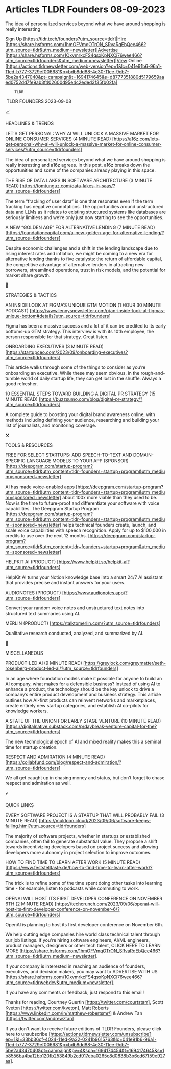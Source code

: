 # Articles TLDR Founders 08-09-2023

The idea of personalized services beyond what we have around shopping
is really interesting  

Sign Up [https://tldr.tech/founders?utm_source=tldr]|Hire
[https://share.hsforms.com/1hmOFVmqOTrON_SRvaRqEbQee466?utm_source=tldr&utm_medium=newsletter]|Advertise
[https://share.hsforms.com/1OxvmrkcFS4qsxKpNXCi76wee466?utm_source=tldrfounders&utm_medium=newsletter]|View
Online
[https://actions.tldrnewsletter.com/web-version?ep=1&lc=041e91b6-96a1-11ed-b777-3729ef006681&p=bdb8dd88-4e30-11ee-9cb7-5be2a4347040&pt=campaign&t=1694174645&s=d8777351880d5179659aaed0752dd7fe9ab3f402600d95e4c2eded3f35fb02fa]


		TLDR 

 TLDR FOUNDERS 2023-09-08

📈 

HEADLINES & TRENDS

LET’S GET PERSONAL: WHY AI WILL UNLOCK A MASSIVE MARKET FOR ONLINE
CONSUMER SERVICES (4 MINUTE READ)
[https://a16z.com/lets-get-personal-why-ai-will-unlock-a-massive-market-for-online-consumer-services/?utm_source=tldrfounders]

The idea of personalized services beyond what we have around shopping
is really interesting and a16z agrees. In this post, a16z breaks down
the opportunities and some of the companies already playing in this
space. 

THE RISE OF DATA LAKES IN SOFTWARE ARCHITECTURE (3 MINUTE READ)
[https://tomtunguz.com/data-lakes-in-saas/?utm_source=tldrfounders]

The term “fracking of user data” is one that resonates even if the
term fracking has negative connotations. The opportunities around
unstructured data and LLMs as it relates to existing structured
systems like databases are seriously limitless and we’re only just
now starting to see the opportunities. 

A NEW “GOLDEN AGE” FOR ALTERNATIVE LENDING (7 MINUTE READ)
[https://foundationcapital.com/a-new-golden-age-for-alternative-lending/?utm_source=tldrfounders]

Despite economic challenges and a shift in the lending landscape due
to rising interest rates and inflation, we might be coming to a new
era for alternative lending thanks to five catalysts: the return of
affordable capital, the competitive advantage of alternative lenders
in attracting new borrowers, streamlined operations, trust in risk
models, and the potential for market share growth. 

🧠 

STRATEGIES & TACTICS

AN INSIDE LOOK AT FIGMA’S UNIQUE GTM MOTION (1 HOUR 30 MINUTE
PODCAST)
[https://www.lennysnewsletter.com/p/an-inside-look-at-figmas-unique-bottom#details?utm_source=tldrfounders]

Figma has been a massive success and a lot of it can be credited to
its early bottoms-up GTM strategy. This interview is with its 10th
employee, the person responsible for that strategy. Great listen. 

ONBOARDING EXECUTIVES (3 MINUTE READ)
[https://startupceo.com/2023/09/onboarding-executives?utm_source=tldrfounders]

This article walks through some of the things to consider as you’re
onboarding an executive. While these may seem obvious, in the
rough-and-tumble world of daily startup life, they can get lost in the
shuffle. Always a good refresher. 

10 ESSENTIAL STEPS TOWARD BUILDING A DIGITAL PR STRATEGY (15 MINUTE
READ)
[https://buzzsumo.com/blog/digital-pr-strategy/?utm_source=tldrfounders]

A complete guide to boosting your digital brand awareness online, with
methods including defining your audience, researching and building
your list of journalists, and monitoring coverage. 

⚒️ 

TOOLS & RESOURCES

FREE FOR SELECT STARTUPS: ADD SPEECH-TO-TEXT AND DOMAIN-SPECIFIC
LANGUAGE MODELS TO YOUR APP (SPONSOR)
[https://deepgram.com/startup-program?utm_source=tldr&utm_content=tldr+founders+startup+program&utm_medium=sponsored+newsletter]

AI has made voice-enabled apps
[https://deepgram.com/startup-program?utm_source=tldr&utm_content=tldr+founders+startup+program&utm_medium=sponsored+newsletter]
about 100x more viable than they used to be. Now is the time to
future-proof and differentiate your software with voice capabilities.
The Deepgram Startup Program
[https://deepgram.com/startup-program?utm_source=tldr&utm_content=tldr+founders+startup+program&utm_medium=sponsored+newsletter]
helps technical founders create, launch, and scale voice capabilities
with speech recognition. Apply for up to $100,000 in credits to use
over the next 12 months.
[https://deepgram.com/startup-program?utm_source=tldr&utm_content=tldr+founders+startup+program&utm_medium=sponsored+newsletter]

HELPKIT AI (PRODUCT)
[https://www.helpkit.so/helpkit-ai?utm_source=tldrfounders]

HelpKit AI turns your Notion knowledge base into a smart 24/7 AI
assistant that provides precise and instant answers for your users. 

AUDIONOTES (PRODUCT)
[https://www.audionotes.app/?utm_source=tldrfounders]

Convert your random voice notes and unstructured text notes into
structured text summaries using AI. 

MERLIN (PRODUCT) [https://talktomerlin.com/?utm_source=tldrfounders]

Qualitative research conducted, analyzed, and summarized by AI. 

🎁 

MISCELLANEOUS

PRODUCT-LED AI (9 MINUTE READ)
[https://greylock.com/greymatter/seth-rosenberg-product-led-ai/?utm_source=tldrfounders]

In an age where foundation models make it possible for anyone to build
an AI company, what makes for a defensible business? Instead of using
AI to enhance a product, the technology should be the key unlock to
drive a company’s entire product development and business strategy.
This article outlines how AI-first products can reinvent networks and
marketplaces, create entirely new startup categories, and establish AI
co-pilots for knowledge workers. 

A STATE OF THE UNION FOR EARLY STAGE VENTURE (10 MINUTE READ)
[https://digitalnative.substack.com/p/daybreak-venture-capital-for-the?utm_source=tldrfounders]

The new technological epoch of AI and mixed reality makes this a
seminal time for startup creation. 

RESPECT AND ADMIRATION (4 MINUTE READ)
[https://collabfund.com/blog/respect-and-admiration/?utm_source=tldrfounders]

We all get caught up in chasing money and status, but don’t forget
to chase respect and admiration as well. 

⚡ 

QUICK LINKS

EVERY SOFTWARE PROJECT IS A STARTUP THAT WILL PROBABLY FAIL (3 MINUTE
READ)
[https://muldoon.cloud/2023/09/06/software-keeps-failing.html?utm_source=tldrfounders]

The majority of software projects, whether in startups or established
companies, often fail to generate substantial value. They propose a
shift towards incentivizing developers based on project success and
allowing developers more autonomy in project selection to improve
outcomes. 

HOW TO FIND TIME TO LEARN AFTER WORK (5 MINUTE READ)
[https://www.feststelltaste.de/how-to-find-time-to-learn-after-work/?utm_source=tldrfounders]

The trick is to refine some of the time spent doing other tasks into
learning time - for example, listen to podcasts while commuting to
work. 

OPENAI WILL HOST ITS FIRST DEVELOPER CONFERENCE ON NOVEMBER 6TH (2
MINUTE READ)
[https://techcrunch.com/2023/09/06/openai-will-host-its-first-developer-conference-on-november-6/?utm_source=tldrfounders]

OpenAI is planning to host its first developer conference on November
6th. 

 We help cutting edge companies hire world class technical talent
through our job listings. If you're hiring software engineers, AI/ML
engineers, product managers, designers or other tech talent, CLICK
HERE TO LEARN MORE
[https://share.hsforms.com/1hmOFVmqOTrON_SRvaRqEbQee466?utm_source=tldr&utm_medium=newsletter].


If your company is interested in reaching an audience of founders,
executives, and decision makers, you may want to ADVERTISE WITH US
[https://share.hsforms.com/1OxvmrkcFS4qsxKpNXCi76wee466?utm_source=tldrwebdev&utm_medium=newsletter].


If you have any comments or feedback, just respond to this email! 

Thanks for reading, 
Courtney Guertin [https://twitter.com/courtstarr], Scott Kveton
[https://twitter.com/kveton], Matt Roberts
[https://www.linkedin.com/in/matthew-robertsmr/] & Andrew Tan
[https://twitter.com/andrewztan] 

If you don't want to receive future editions of TLDR Founders,
please click here to unsubscribe
[https://actions.tldrnewsletter.com/unsubscribe?ep=1&l=33bb36cf-4024-11ed-9a32-0241b9615763&lc=041e91b6-96a1-11ed-b777-3729ef006681&p=bdb8dd88-4e30-11ee-9cb7-5be2a4347040&pt=campaign&pv=4&spa=1694174454&t=1694174645&s=1b8556ba4ba12bb120fb253849b2cd917eba0265c8d0838b3b6cd67f59e927aa].